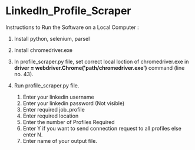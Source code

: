 # LinkedIn_Profile_Scraper
Instructions to Run the Software on a Local Computer :
1. Install python, selenium, parsel

2. Install chromedriver.exe

3. In profile_scraper.py file, set correct local loction of chromedriver.exe in **driver = webdriver.Chrome('path/chromedriver.exe')** command (line no. 43).

4. Run profile_scraper.py file.
    1) Enter your linkedin username
    2) Enter your linkedin password (Not visible)
    3) Enter required job_profile
    4) Enter required location
    5) Enter the number of Profiles Required
    6) Enter Y if you want to send connection request to all profiles else enter N.
    7) Enter name of your output file.
